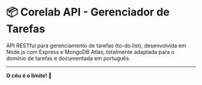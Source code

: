 # 📦 Corelab API - Gerenciador de Tarefas

API RESTful para gerenciamento de tarefas (to-do list), desenvolvida em Node.js com Express e MongoDB Atlas, totalmente adaptada para o domínio de tarefas e documentada em português.

---

**O céu é o limite! 🚀**